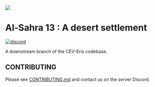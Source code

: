 ![](placeholder)
# Al-Sahra 13 : A desert settlement

[![discord](https://discordapp.com/api/guilds/255035529085583360/widget.png)](https://discord.gg/akFxTw49)


A downstream branch of the CEV-Eris codebase.

## CONTRIBUTING

Please see [CONTRIBUTING.md](https://alsahra13.space/wiki/Contributor_Guide) and contact us on the server Discord. 

